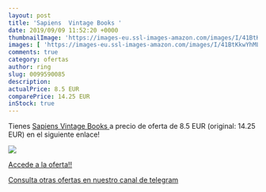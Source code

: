 ```yaml
---
layout: post
title: 'Sapiens  Vintage Books '
date: 2019/09/09 11:52:20 +0000
thumbnailImage: 'https://images-eu.ssl-images-amazon.com/images/I/41BtKkwYhML._SL200_.jpg'
images: [ 'https://images-eu.ssl-images-amazon.com/images/I/41BtKkwYhML._SL200_.jpg' ]
comments: true
category: ofertas
author: ring
slug: 0099590085
description:
actualPrice: 8.5 EUR
comparePrice: 14.25 EUR
inStock: true
---
```


Tienes [Sapiens  Vintage Books ](https://www.amazon.com/dp/0099590085/?tag=redken08-20) a precio de oferta de 8.5 EUR (original: 14.25 EUR) en el siguiente enlace!

[![](https://images-eu.ssl-images-amazon.com/images/I/41BtKkwYhML._SL200_.jpg)](https://www.amazon.com/dp/0099590085/?tag=redken08-20)

[Accede a la oferta!!](https://www.amazon.com/dp/0099590085/?tag=redken08-20)

[Consulta otras ofertas en nuestro canal de telegram](https://t.me/s/ofertas25)
